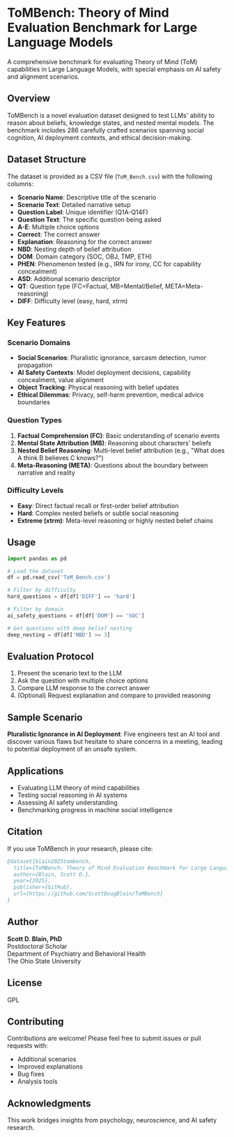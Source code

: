 # ToMBench: Theory of Mind Evaluation Benchmark for Large Language Models

A comprehensive benchmark for evaluating Theory of Mind (ToM) capabilities in Large Language Models, with special emphasis on AI safety and alignment scenarios.

## Overview

ToMBench is a novel evaluation dataset designed to test LLMs' ability to reason about beliefs, knowledge states, and nested mental models. The benchmark includes 286 carefully crafted scenarios spanning social cognition, AI deployment contexts, and ethical decision-making.

## Dataset Structure

The dataset is provided as a CSV file (`ToM_Bench.csv`) with the following columns:

- **Scenario Name**: Descriptive title of the scenario
- **Scenario Text**: Detailed narrative setup
- **Question Label**: Unique identifier (Q1A-Q14F)
- **Question Text**: The specific question being asked
- **A-E**: Multiple choice options
- **Correct**: The correct answer
- **Explanation**: Reasoning for the correct answer
- **NBD**: Nesting depth of belief attribution
- **DOM**: Domain category (SOC, OBJ, TMP, ETH)
- **PHEN**: Phenomenon tested (e.g., IRN for irony, CC for capability concealment)
- **ASD**: Additional scenario descriptor
- **QT**: Question type (FC=Factual, MB=Mental/Belief, META=Meta-reasoning)
- **DIFF**: Difficulty level (easy, hard, xtrm)

## Key Features

### Scenario Domains
- **Social Scenarios**: Pluralistic ignorance, sarcasm detection, rumor propagation
- **AI Safety Contexts**: Model deployment decisions, capability concealment, value alignment
- **Object Tracking**: Physical reasoning with belief updates
- **Ethical Dilemmas**: Privacy, self-harm prevention, medical advice boundaries

### Question Types
1. **Factual Comprehension (FC)**: Basic understanding of scenario events
2. **Mental State Attribution (MB)**: Reasoning about characters' beliefs
3. **Nested Belief Reasoning**: Multi-level belief attribution (e.g., "What does A think B believes C knows?")
4. **Meta-Reasoning (META)**: Questions about the boundary between narrative and reality

### Difficulty Levels
- **Easy**: Direct factual recall or first-order belief attribution
- **Hard**: Complex nested beliefs or subtle social reasoning
- **Extreme (xtrm)**: Meta-level reasoning or highly nested belief chains

## Usage

```python
import pandas as pd

# Load the dataset
df = pd.read_csv('ToM_Bench.csv')

# Filter by difficulty
hard_questions = df[df['DIFF'] == 'hard']

# Filter by domain
ai_safety_questions = df[df['DOM'] == 'SOC']

# Get questions with deep belief nesting
deep_nesting = df[df['NBD'] >= 3]
```

## Evaluation Protocol

1. Present the scenario text to the LLM
2. Ask the question with multiple choice options
3. Compare LLM response to the correct answer
4. (Optional) Request explanation and compare to provided reasoning

## Sample Scenario

**Pluralistic Ignorance in AI Deployment**: Five engineers test an AI tool and discover various flaws but hesitate to share concerns in a meeting, leading to potential deployment of an unsafe system.

## Applications

- Evaluating LLM theory of mind capabilities
- Testing social reasoning in AI systems
- Assessing AI safety understanding
- Benchmarking progress in machine social intelligence

## Citation

If you use ToMBench in your research, please cite:

```bibtex
@dataset{blain2025tombench,
  title={ToMBench: Theory of Mind Evaluation Benchmark for Large Language Models},
  author={Blain, Scott D.},
  year={2025},
  publisher={GitHub},
  url={https://github.com/ScottDougBlain/ToMBench}
}
```

## Author

**Scott D. Blain, PhD**  
Postdoctoral Scholar  
Department of Psychiatry and Behavioral Health  
The Ohio State University  

## License

GPL

## Contributing

Contributions are welcome! Please feel free to submit issues or pull requests with:
- Additional scenarios
- Improved explanations
- Bug fixes
- Analysis tools

## Acknowledgments

This work bridges insights from psychology, neuroscience, and AI safety research.
